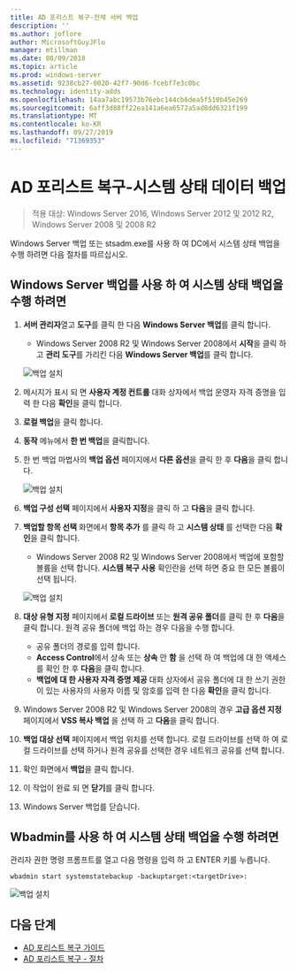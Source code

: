 ```yaml
---
title: AD 포리스트 복구-전체 서버 백업
description: ''
ms.author: joflore
author: MicrosoftGuyJFlo
manager: mtillman
ms.date: 08/09/2018
ms.topic: article
ms.prod: windows-server
ms.assetid: 9238cb27-0020-42f7-90d6-fcebf7e3c0bc
ms.technology: identity-adds
ms.openlocfilehash: 14aa7abc19573b76ebc144cb6dea5f510b45e269
ms.sourcegitcommit: 6aff3d88ff22ea141a6ea6572a5ad8dd6321f199
ms.translationtype: MT
ms.contentlocale: ko-KR
ms.lasthandoff: 09/27/2019
ms.locfileid: "71369353"
---
```

# <a name="ad-forest-recovery---backing-up-the-system-state-data"></a>AD 포리스트 복구-시스템 상태 데이터 백업  

>적용 대상: Windows Server 2016, Windows Server 2012 및 2012 R2, Windows Server 2008 및 2008 R2

Windows Server 백업 또는 stsadm.exe를 사용 하 여 DC에서 시스템 상태 백업을 수행 하려면 다음 절차를 따르십시오.  

## <a name="to-perform-a-system-state-backup-using-windows-server-backup"></a>Windows Server 백업를 사용 하 여 시스템 상태 백업을 수행 하려면

1. **서버 관리자**열고 **도구**를 클릭 한 다음 **Windows Server 백업**를 클릭 합니다.
   - Windows Server 2008 R2 및 Windows Server 2008에서 **시작**을 클릭 하 고 **관리 도구**를 가리킨 다음 **Windows Server 백업**를 클릭 합니다. 

   ![백업 설치](media/AD-Forest-Recovery-Backing-up-a-Full-Server/fullbackup1.png)

2. 메시지가 표시 되 면 **사용자 계정 컨트롤** 대화 상자에서 백업 운영자 자격 증명을 입력 한 다음 **확인**을 클릭 합니다.
3. **로컬 백업**을 클릭 합니다.
4. **동작** 메뉴에서 **한 번 백업**을 클릭합니다.
5. 한 번 백업 마법사의 **백업 옵션** 페이지에서 **다른 옵션**을 클릭 한 후 **다음**을 클릭 합니다.

   ![백업 설치](media/AD-Forest-Recovery-Backing-up-a-Full-Server/fullbackup3.png)

6. **백업 구성 선택** 페이지에서 **사용자 지정**을 클릭 하 고 **다음**을 클릭 합니다.
7. **백업할 항목 선택** 화면에서 **항목 추가** 를 클릭 하 고 **시스템 상태** 를 선택한 다음 **확인**을 클릭 합니다.
   - Windows Server 2008 R2 및 Windows Server 2008에서 백업에 포함할 볼륨을 선택 합니다. **시스템 복구 사용** 확인란을 선택 하면 중요 한 모든 볼륨이 선택 됩니다. 

   ![백업 설치](media/AD-Forest-Recovery-Backing-up-System-State/systemstatebackup.png)  

8. **대상 유형 지정** 페이지에서 **로컬 드라이브** 또는 **원격 공유 폴더**를 클릭 한 후 **다음**을 클릭 합니다.  원격 공유 폴더에 백업 하는 경우 다음을 수행 합니다.  
   - 공유 폴더의 경로를 입력 합니다.
   - **Access Control**에서 상속 또는 **상속** 안 **함** 을 선택 하 여 백업에 대 한 액세스를 확인 한 후 **다음**을 클릭 합니다.  
   - **백업에 대 한 사용자 자격 증명 제공** 대화 상자에서 공유 폴더에 대 한 쓰기 권한이 있는 사용자의 사용자 이름 및 암호를 입력 한 다음 **확인**을 클릭 합니다.

9. Windows Server 2008 R2 및 Windows Server 2008의 경우 **고급 옵션 지정** 페이지에서 **VSS 복사 백업** 을 선택 하 고 **다음**을 클릭 합니다.
10. **백업 대상 선택** 페이지에서 백업 위치를 선택 합니다.  로컬 드라이브를 선택 하 여 로컬 드라이브를 선택 하거나 원격 공유를 선택한 경우 네트워크 공유를 선택 합니다.
11. 확인 화면에서 **백업**을 클릭 합니다.
12. 이 작업이 완료 되 면 **닫기**를 클릭 합니다.
13. Windows Server 백업를 닫습니다.

## <a name="to-perform-a-system-state-backup-using-wbadminexe"></a>Wbadmin를 사용 하 여 시스템 상태 백업을 수행 하려면

관리자 권한 명령 프롬프트를 열고 다음 명령을 입력 하 고 ENTER 키를 누릅니다.  
  
   ```
   wbadmin start systemstatebackup -backuptarget:<targetDrive>:
   ```

   ![백업 설치](media/AD-Forest-Recovery-Backing-up-System-State/systemstatebackup2.png)  

## <a name="next-steps"></a>다음 단계

- [AD 포리스트 복구 가이드](AD-Forest-Recovery-Guide.md)
- [AD 포리스트 복구 - 절차](AD-Forest-Recovery-Procedures.md)
